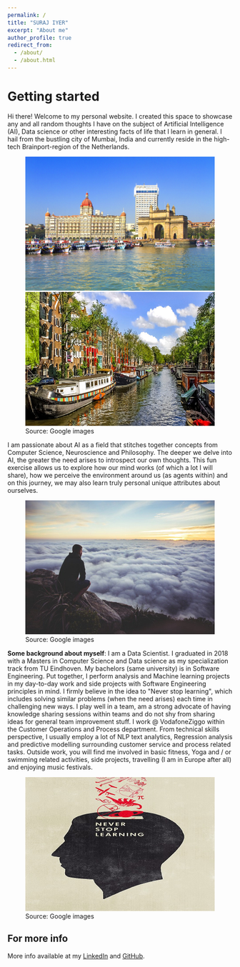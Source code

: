 ```yaml
---
permalink: /
title: "SURAJ IYER"
excerpt: "About me"
author_profile: true
redirect_from: 
  - /about/
  - /about.html
---
```


Getting started
======

Hi there! Welcome to my personal website. I created this space to showcase any and all random thoughts I have on the subject of Artificial Intelligence (AI), Data science or other interesting facts of life that I learn in general. I hail from the bustling city of Mumbai, India and currently reside in the high-tech Brainport-region of the Netherlands.

<figure class="half" style="align-items: flex-end">
    <img width="500" height="300" src="/images/mumbai.jpg">
    <img width="500" height="300" src="/images/amsterdam.jpg">
    <figcaption>Source: Google images</figcaption>
</figure>

I am passionate about AI as a field that stitches together concepts from Computer Science, Neuroscience and Philosophy. The deeper we delve into AI, the greater the need arises to introspect our own thoughts. This fun exercise allows us to explore how our mind works (of which a lot I will share), how we perceive the environment around us (as agents within) and on this journey, we may also learn truly personal unique attributes about ourselves.

<figure class="align-center">
    <img width="500" height="300" src="/images/introspection.jpg">
    <figcaption>Source: Google images</figcaption>
</figure>

**Some background about myself**: I am a Data Scientist. I graduated in 2018 with a Masters in Computer Science and Data science as my specialization track from TU Eindhoven. My bachelors (same university) is in Software Engineering. Put together, I perform analysis and Machine learning projects in my day-to-day work and side projects with Software Engineering principles in mind. I firmly believe in the idea to "Never stop learning", which includes solving similar problems (when the need arises) each time in challenging new ways. I play well in a team, am a strong advocate of having knowledge sharing sessions within teams and do not shy from sharing ideas for general team improvement stuff. I work @ VodafoneZiggo within the Customer Operations and Process department. From technical skills perspective, I usually employ a lot of NLP text analytics, Regression analysis and predictive modelling surrounding customer service and process related tasks. Outside work, you will find me involved in basic fitness, Yoga and / or swimming related activities, side projects, travelling (I am in Europe after all) and enjoying music festivals.

<figure class="align-center">
    <img width="500" height="300" src="/images/neverstoplearning.jpg">
    <figcaption>Source: Google images</figcaption>
</figure>

For more info
------
More info available at my [LinkedIn](https://www.linkedin.com/in/surajiyernl/) and [GitHub](https://github.com/surajiyer).